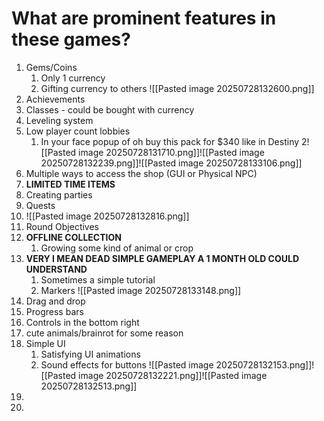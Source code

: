 # What are prominent features in these games?
1. Gems/Coins
	1. Only 1 currency
	2. Gifting currency to others
	   ![[Pasted image 20250728132600.png]]
2. Achievements 
3. Classes - could be bought with currency
4. Leveling system
5. Low player count lobbies
	1. In your face popup of oh buy this pack for $340 like in Destiny 2![[Pasted image 20250728131710.png]]![[Pasted image 20250728132239.png]]![[Pasted image 20250728133106.png]]
6. Multiple ways to access the shop (GUI or Physical NPC)
7. **LIMITED TIME ITEMS**
8. Creating parties
9. Quests
10. ![[Pasted image 20250728132816.png]]
11. Round Objectives
12. **OFFLINE COLLECTION**
	1. Growing some kind of animal or crop
13. **VERY I MEAN DEAD SIMPLE GAMEPLAY A 1 MONTH OLD COULD UNDERSTAND**
	1. Sometimes a simple tutorial
	2. Markers ![[Pasted image 20250728133148.png]]
14. Drag and drop
15. Progress bars
16. Controls in the bottom right
17. cute animals/brainrot for some reason
18. Simple UI
	1. Satisfying UI animations
	2. Sound effects for buttons
	    ![[Pasted image 20250728132153.png]]![[Pasted image 20250728132221.png]]![[Pasted image 20250728132513.png]]
19. 
20. 